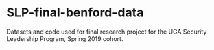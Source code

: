 # SLP-final-benford-data
Datasets and code used for final research project for the UGA Security Leadership Program, Spring 2019 cohort.
